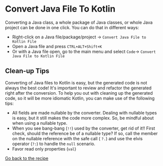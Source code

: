 # Convert Java File To Kotlin

Converting a Java class, a whole package of Java classes, or whole Java project can be done in one click. You can do
that in
different ways:

- Right-click on a Java file/package/project -> `Convert Java File to Kotlin File`
- Open a Java file and press `CTRL+ALT+Shift+K`
- Or with a Java file open, go to the main menu and select `Code`-> `Convert Java File to Kotlin File`

## Clean-up Tips

Converting of Java files to Kotlin is easy, but the generated code is not always the best code! It's important to review and refactor the generated right after the conversion.
To help you out with cleaning up the generated code, so it will be more idiomatic Kotlin, you can make use of the following tips:

- All fields are made nullable by the converter. Dealing with nullable types is
  easy, but it still makes the code more complex.
  So, be mindful about when using a nullable type.
- When you see bang-bang (`!!`) used by the converter, get rid of it!!
  First check, should the reference be of a nullable type? If so, call the member on the nullable reference with the safe call (
  `?.`) and use the elvis operator (`?:`) to handle the `null` scenario.
- Favor read only properties (`val`)

[Go back to the recipe](Recipe.md)
